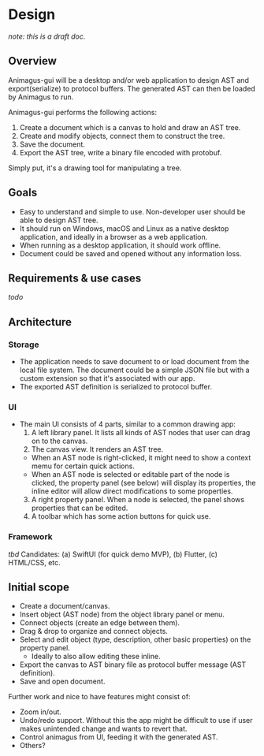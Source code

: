 Design
======

*note: this is a draft doc.*

## Overview

Animagus-gui will be a desktop and/or web application to design AST and export(serialize) to protocol buffers. The generated AST can then be loaded by Animagus to run.

Animagus-gui performs the following actions:

1. Create a document which is a canvas to hold and draw an AST tree.
2. Create and modify objects, connect them to construct the tree.
3. Save the document.
4. Export the AST tree, write a binary file encoded with protobuf.

Simply put, it's a drawing tool for manipulating a tree.

## Goals

* Easy to understand and simple to use. Non-developer user should be able to design AST tree.
* It should run on Windows, macOS and Linux as a native desktop application, and ideally in a browser as a web application.
* When running as a desktop application, it should work offline.
* Document could be saved and opened without any information loss.

## Requirements & use cases

*todo*

## Architecture

### Storage

* The application needs to save document to or load document from the local file system. The document could be a simple JSON file but with a custom extension so that it's associated with our app.
* The exported AST definition is serialized to protocol buffer.

### UI

* The main UI consists of 4 parts, similar to a common drawing app:
  1. A left library panel. It lists all kinds of AST nodes that user can drag on to the canvas.
  2. The canvas view. It renders an AST tree.
    - When an AST node is right-clicked, it might need to show a context memu for certain quick actions.
    - When an AST node is selected or editable part of the node is clicked, the property panel (see below) will display its properties, the inline editor will allow direct modifications to some properties.
  3. A right property panel. When a node is selected, the panel shows properties that can be edited.
  4. A toolbar which has some action buttons for quick use.

### Framework

*tbd* Candidates: (a) SwiftUI (for quick demo MVP), (b) Flutter, (c) HTML/CSS, etc.

## Initial scope

* Create a document/canvas.
* Insert object (AST node) from the object library panel or menu.
* Connect objects (create an edge between them).
* Drag & drop to organize and connect objects.
* Select and edit object (type, description, other basic properties) on the property panel.
  - Ideally to also allow editing these inline.
* Export the canvas to AST binary file as protocol buffer message (AST definition).
* Save and open document.

Further work and nice to have features might consist of:

* Zoom in/out.
* Undo/redo support. Without this the app might be difficult to use if user makes unintended change and wants to revert that.
* Control animagus from UI, feeding it with the generated AST.
* Others?
